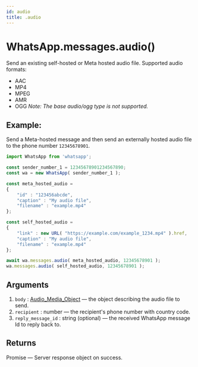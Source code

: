 ```yaml
---
id: audio
title: .audio
---
```


# WhatsApp.messages.audio()
Send an existing self-hosted or Meta hosted audio file. Supported audio formats:

- AAC
- MP4
- MPEG
- AMR
- OGG *Note: The base audio/ogg type is not supported.*

## Example:
Send a Meta-hosted message and then send an externally hosted audio file to the phone number `12345678901`.
```js
import WhatsApp from 'whatsapp';

const sender_number_1 = 12345678901234567890;
const wa = new WhatsApp( sender_number_1 );

const meta_hosted_audio =
{
    "id" : "123456abcde",
    "caption" : "My audio file",
    "filename" : "example.mp4"
};

const self_hosted_audio =
{
    "link" : new URL( "https://example.com/example_1234.mp4" ).href,
    "caption" : "My audio file",
    "filename" : "example.mp4"
};

await wa.messages.audio( meta_hosted_audio, 12345678901 );
wa.messages.audio( self_hosted_audio, 12345678901 );
```

## Arguments
1. `body` : [Audio_Media_Object](../types/audio_media_object) — the object describing the audio file to send.
2. `recipient` : number — the recipient's phone number with country code.
3. `reply_message_id` : string (optional) — the received WhatsApp message Id to reply back to.

## Returns
Promise — Server response object on success.
